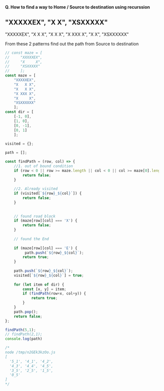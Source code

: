 **Q. How to find a way to Home / Source to destination using recurssion**

 "XXXXXEX",
 "X     X",
 "XSXXXXX"
-------------------------------------
"XXXXXEX",
"X   X X",
"X   X X",
"X XXX X",
"X     X",
"XSXXXXXX"

From these 2 patterns find out the path from Source to destination


``` javascript
// const maze = [
//     "XXXXXEX",
//     "X     X",
//     "XSXXXXX"
//     ];
const maze = [
    "XXXXXEX",
    "X   X X",
    "X   X X",
    "X XXX X",
    "X     X",
    "XSXXXXXX"
    ];
const dir = [
    [-1, 0],
    [1, 0],
    [0, -1],
    [0, 1]
    ];
    
visited = {};

path = [];

const findPath = (row, col) => {
    //1. out of bound condition
    if (row < 0 || row >= maze.length || col < 0 || col >= maze[0].length) {
        return false;
    }
    
    //2. Already visited 
    if (visited[`${row}_${col}`]) {
        return false;
    }
    
    
    // found road block 
    if (maze[row][col] === 'X') {
        return false;
    }
    
    // found the End
    
    if (maze[row][col] === 'E') {
         path.push(`${row}_${col}`);
        return true;
    }
    
    path.push(`${row}_${col}`);
    visited[`${row}_${col}`] = true;
    
    for (let item of dir) {
        const [x, y] = item;
        if (findPath(row+x, col+y)) {
            return true;
        }
    }
    path.pop();
    return false;
};

findPath(5,1);
// findPath(2,1);
console.log(path)

/*
node /tmp/n2GEk3kzOo.js
[
  '5_1', '4_1', '4_2',
  '4_3', '4_4', '4_5',
  '3_5', '2_5', '1_5',
  '0_5'
]
*/
```

